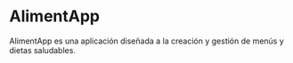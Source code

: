 # AlimentApp

AlimentApp es una aplicación diseñada a la creación y gestión de menús y dietas saludables.
